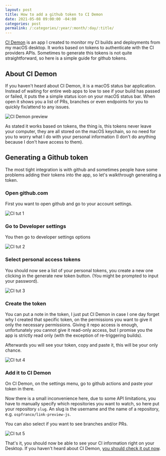 ```yaml
---
layout: post
title: How to add a github token to CI Demon
date: 2021-05-08 09:00:00 -04:00
categories: post
permalink: /:categories/:year/:month/:day/:title/
---
```


[CI Demon](https://ospfranco.github.io/cidemon) is an app I created to monitor my CI builds and deployments from my macOS desktop. It works based on tokens to authenticate with the CI providers APIs. Sometimes to generate this tokens is not quite straightforward, so here is a simple guide for github tokens.

## About CI Demon

If you haven't heard about CI Demon, it is a macOS status bar application. Instead of waiting for entire web apps to low to see if your build has passed or failed, it puts the a simple status icon on your macOS status bar. When open it shows you a list of PRs, branches or even endpoints for you to quickly fix/attend to any issues.

![CI Demon preview]({{site.baseurl}}/assets/small_ci_demon.jpg "CI demon preview")

As stated it works based on tokens, the thing is, this tokens never leave your computer, they are all stored on the macOS keychain, so no need for you to worry what I do with your personal information (I don't do anything because I don't have access to them).

## Generating a Github token

The most tight integration is with github and sometimes people have some problems adding their tokens into the app, so let's walkthrough generating a token.

### Open github.com

First you want to open github and go to your account settings.

![CI tut 1]({{site.baseurl}}/assets/CIDemonTut1.png "CI tut 1")

### Go to Developer settings

You then go to developer settings options

![CI tut 2]({{site.baseurl}}/assets/CIDemonTut2.png "CI tut 2")

### Select personal access tokens

You should now see a list of your personal tokens, you create a new one clicking in the generate new token button. (You might be prompted to input your password).

![CI tut 3]({{site.baseurl}}/assets/CIDemonTut3.png "CI tut 3")

### Create the token

You can put a note in the token, I just put CI Demon in case I one day forget why I created that specific token, on the permissions you want to give it only the necessary permissions. Giving it repo access is enough, unfortunately you cannot give it read-only access, but I promise you the app is strictly read only (with the exception of re-triggering builds).

Afterwards you will see your token, copy and paste it, this will be your only chance.

![CI tut 4]({{site.baseurl}}/assets/CIDemonTut4.png "CI tut 4")

### Add it to CI Demon

On CI Demon, on the settings menu, go to github actions and paste your token in there.

Now there is a small inconvenience here, due to some API limitations, you have to manually specify which repositories you want to watch, so here put your repository `slug`. An slug is the username and the name of a repository, e.g. `ospfranco/link-preview-js`.

You can also select if you want to see branches and/or PRs.

![CI tut 5]({{site.baseurl}}/assets/CIDemonTut5.png "CI tut 5")

That's it, you should now be able to see your CI information right on your Desktop. If you haven't heard about CI Demon, [you should check it out now](https://ospfranco.github.io/cidemon).